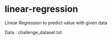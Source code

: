 # linear-regression
Linear Regression to predict value with given data

Data : challenge_dataset.txt
